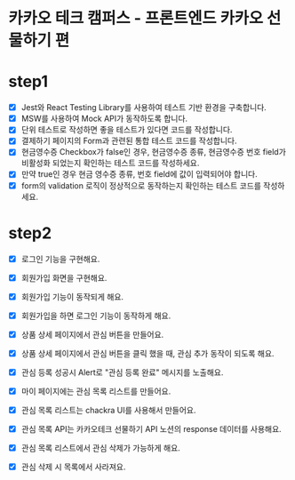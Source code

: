 # 카카오 테크 캠퍼스 - 프론트엔드 카카오 선물하기 편
# step1

- [X] Jest와 React Testing Library를 사용하여 테스트 기반 환경을 구축합니다.
- [X] MSW를 사용하여 Mock API가 동작하도록 합니다.
- [X] 단위 테스트로 작성하면 좋을 테스트가 있다면 코드를 작성합니다.
- [X] 결제하기 페이지의 Form과 관련된 통합 테스트 코드를 작성합니다.
- [X] 현금영수증 Checkbox가 false인 경우, 현금영수증 종류, 현금영수증 번호 field가 비활성화 되었는지 확인하는 테스트 코드를 작성하세요.
- [X] 만약 true인 경우 현금 영수증 종류, 번호 field에 값이 입력되어야 합니다.
- [X] form의 validation 로직이 정상적으로 동작하는지 확인하는 테스트 코드를 작성하세요.

# step2
- [X] 로그인 기능을 구현해요.
- [X] 회원가입 화면을 구현해요.
- [X] 회원가입 기능이 동작되게 해요.
- [X] 회원가입을 하면 로그인 기능이 동작하게 해요.
- [X] 상품 상세 페이지에서 관심 버튼을 만들어요.
- [X] 상품 상세 페이지에서 관심 버튼을 클릭 했을 때, 관심 추가 동작이 되도록 해요.
- [X] 관심 등록 성공시 Alert로 "관심 등록 완료" 메시지를 노출해요.
- [X] 마이 페이지에는 관심 목록 리스트를 만들어요.
- [X] 관심 목록 리스트는 chackra UI를 사용해서 만들어요.
- [X] 관심 목록 API는  카카오테크 선물하기 API 노션의 response 데이터를 사용해요.
- [X] 관심 목록 리스트에서 관심 삭제가 가능하게 해요.
- [X] 관심 삭제 시 목록에서 사라져요.



